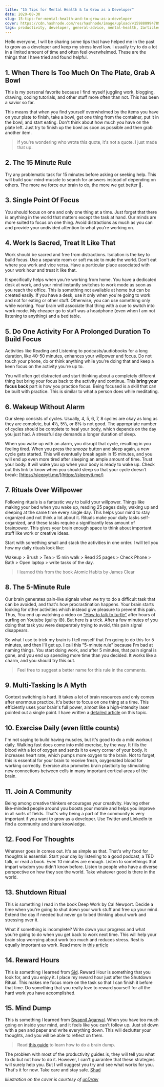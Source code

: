 ```yaml
---
title: "15 Tips for Mental Health & to Grow as a Developer"
date: 2020-08-30
slug: 15-tips-for-mental-health-and-to-grow-as-a-developer
cover: https://cdn.hashnode.com/res/hashnode/image/upload/v1598809947896/xs44Xe2l8.png
tags: productivity, developer, general-advice, mental-health, 2articles1week
---
```


Hello everyone, I will be sharing some tips that have helped me in the past to grow as a developer and keep my stress level low. I usually try to do a lot in a limited amount of time and often feel overwhelmed. These are the things that I have tried and found helpful.

## 1. When There Is Too Much On The Plate, Grab A Bowl

This is my personal favorite because I find myself juggling work, blogging, drawing, coding tutorials, and other stuff more often than not. This has been a savior so far.

This means that when you find yourself overwhelmed by the items you have on your plate to finish, take a bowl, get one thing from the container, put it in the bowl, and start eating.
Don't think about how much you have on the plate left. Just try to finish up the bowl as soon as possible and then grab another item.

> If you're wondering who wrote this quote, it's not a quote. I just made that up.

## 2. The 15 Minute Rule

Try any problematic task for 15 minutes before asking or seeking help. This will build your mind-muscle to search for answers instead of depending on others. The more we force our brain to do, the more we get better 💪.

## 3. Single Point Of Focus

You should focus on one and only one thing at a time. Just forget that there is anything in the world that matters except the task at hand. Our minds are more suited to focus on one thing. Avoid distractions as much as you can and provide your undivided attention to what you're working on.

## 4. Work Is Sacred, Treat It Like That

Work should be sacred and free from distractions. Isolation is the key to build focus. Use a separate room or soft music to mute the world. Don't eat where you work and vice versa. Have a particular place associated with your work hour and treat it like that.

It specifically helps when you're working from home. You have a dedicated desk at work, and your mind instantly switches to work mode as soon as you reach the office. This is something not available at home but can be created easily. If you have a desk, use it only when you're going to work and not for eating or other stuff. Otherwise, you can use something only while working. Your brain will associate that thing with a cue to switch into work mode. My cheaper go to stuff was a headphone (even when I am not listening to anything) and a bed table.

## 5. Do One Activity For A Prolonged Duration To Build Focus

Activities like Reading and Listening to podcasts/audiobooks for a long duration, like 40-50 minutes, enhances your willpower and focus. Do not touch your phone, do or think anything while you're doing that and keep a keen focus on the activity you're up to.

You will often get distracted and start thinking about a completely different thing but bring your focus back to the activity and continue. This **bring your focus back** part is how you practice focus. Being focused is a skill that can be built with practice. This is similar to what a person does while meditating.

## 6. Wakeup Without Alarm

Our sleep consists of cycles. Usually, 4, 5, 6, 7, 8 cycles are okay as long as they are complete, but 4½, 5⅔, or 8⅝ is not good. The appropriate number of cycles should be complete to heal your body, which depends on the day you just had. A stressful day demands a longer duration of sleep.

When you wake up with an alarm, you disrupt that cycle, resulting in you feeling tired. When you press the *snooze* button and sleep again, a new cycle gets started. This will eventually break again in 15 minutes, and you will end up even more tired after sleeping an ample amount of time. Trust your body. It will wake you up when your body is ready to wake up. Check out this link to know when you should sleep so that your cycle doesn't break: [https://sleepyti.me/](https://sleepyti.me/)

## 7. Rituals Over Willpower

Following rituals is a fantastic way to build your willpower. Things like making your bed when you wake up, reading 25 pages daily, waking up and sleeping at the same time every single day. This helps your mind to stay organized and not think a lot about it.  Rituals make your daily tasks self-organized, and these tasks require a significantly less amount of brainpower. This gives your brain enough space to think about important stuff like work or creative ideas.

Start with something small and stack the activities in one order. I will tell you how my daily rituals look like:

Wakeup > Brush > Tea > 15 min walk > Read 25 pages > Check Phone > Bath > Open laptop > write tasks of the day.

> I learned this from the book Atomic Habits by James Clear

## 8. The 5-Minute Rule

Our brain generates pain-like signals when we try to do a difficult task that can be avoided, and that's how procrastination happens. Your brain starts looking for other activities which instead give pleasure to prevent this pain. Thus, You end up watching a video on ["How to talk to turtle"](https://www.youtube.com/watch?v=xlowNHVAVWo) after hours of surfing on Youtube (guilty 😓). But here is a trick. After a few minutes of you doing that task you were desperately trying to avoid, this pain signal disappears.

So what I use to trick my brain is I tell myself that I'm going to do this for 5 minutes, and then I'll get up. I call this "5-minute rule" because I'm bad at naming things. You start doing work, and after 5 minutes, that pain signal is gone, and you end up spending more time than you decided. It works like a charm, and you should try this out.

> Feel free to suggest a better name for this rule in the comments.

## 9. Multi-Tasking Is A Myth

Context switching is hard. It takes a lot of brain resources and only comes after enormous practice. It's better to focus on one thing at a time. This efficiently uses your brain's full power, almost like a high-intensity laser pointed out a single point. I have written a [detailed article](https://iamshadmirza.com/multitasking-is-a-myth-heres-why) on this topic.

## 10. Exercise Daily (even little counts)

I'm not saying to build having muscles, but it's good to do a mild workout daily. Walking fast does come into mild exercise, by the way. It fills the blood with a lot of oxygen and sends it to every corner of your body. It increases heart rate, which pumps more oxygen to the brain.
Not to forget, this is essential for your brain to receive fresh, oxygenated blood for working correctly. Exercise also promotes brain plasticity by stimulating new connections between cells in many important cortical areas of the brain.

## 11. Join A Community

Being among creative thinkers encourages your creativity. Having other like-minded people around you boosts your morale and helps you improve in all sorts of fields. That's why being a part of the community is very important if you want to grow as a developer. Use Twitter and LinkedIn to find a community and share knowledge.

## 12. Food For Thoughts

Whatever goes in comes out. It's as simple as that. That's why food for thoughts is essential. Start your day by listening to a good podcast, a TED talk, or read a book. Even 10 minutes are enough. Listen to somethings that impart wisdom you didn't know before. Listen to people who have a diverse perspective on how they see the world. Take whatever good is there in the world.

## 13. Shutdown Ritual

This is something I read in the book Deep Work by Cal Newport. Decide a time when you're going to shut down your work stuff and free up your mind. Extend the day if needed but never go to bed thinking about work and stressing over it.

What if something is incomplete? Write down your progress and what you're going to do when you get back to work next time. This will help your brain stop worrying about work too much and reduces stress. Rest is equally important as work. Read more in [this article](https://themorningeffect.com/end-workday-shutdown-ritual/)

## 14. Reward Hours

This is something I learned from [Sid](https://www.twitter.com/siddharthkp). Reward Hour is something that you look for, and you enjoy it. I place my reward hour just after the Shutdown Ritual. This makes me focus more on the task so that I can finish it before that time. Do something that you really love to reward yourself for all the hard work you have accomplished.

## 15. Mind Dump

This is something I learned from [Swapnil Agarwal](https://twitter.com/SwapAgarwal). When you have too much going on inside your mind, and it feels like you can't follow up. Just sit down with a pen and paper and write everything down. This will declutter your thoughts, and you will be able to reflect on them.

> Read [this guide](https://diaryofajournalplanner.com/brain-dump/) to learn how to do a brain dump.

The problem with most of the productivity guides is, they will tell you what to do but not how to do it. However, I can't guarantee that these strategies will surely help you. But I will suggest you try and see what works for you. That's it for now.  Take care and stay safe.
[Shad](https://www.twitter.com/iamshadmirza)

*Illustration on the cover is courtesy of [unDraw](https://undraw.co/)*
